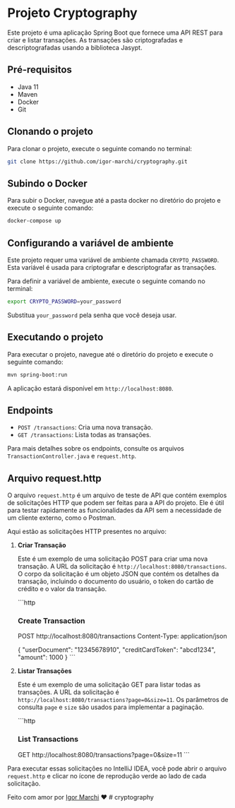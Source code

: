 # Projeto Cryptography

Este projeto é uma aplicação Spring Boot que fornece uma API REST para criar e listar transações. As transações são criptografadas e descriptografadas usando a biblioteca Jasypt.

## Pré-requisitos

- Java 11
- Maven
- Docker
- Git

## Clonando o projeto

Para clonar o projeto, execute o seguinte comando no terminal:

```bash
git clone https://github.com/igor-marchi/cryptography.git
```

## Subindo o Docker

Para subir o Docker, navegue até a pasta docker no diretório do projeto e execute o seguinte comando:

```bash
docker-compose up
```

## Configurando a variável de ambiente

Este projeto requer uma variável de ambiente chamada `CRYPTO_PASSWORD`. Esta variável é usada para criptografar e descriptografar as transações.

Para definir a variável de ambiente, execute o seguinte comando no terminal:

```bash
export CRYPTO_PASSWORD=your_password
```

Substitua `your_password` pela senha que você deseja usar.

## Executando o projeto

Para executar o projeto, navegue até o diretório do projeto e execute o seguinte comando:

```bash
mvn spring-boot:run
```

A aplicação estará disponível em `http://localhost:8080`.

## Endpoints

- `POST /transactions`: Cria uma nova transação.
- `GET /transactions`: Lista todas as transações.

Para mais detalhes sobre os endpoints, consulte os arquivos `TransactionController.java` e `request.http`.

## Arquivo request.http

O arquivo `request.http` é um arquivo de teste de API que contém exemplos de solicitações HTTP que podem ser feitas para a API do projeto. Ele é útil para testar rapidamente as funcionalidades da API sem a necessidade de um cliente externo, como o Postman.

Aqui estão as solicitações HTTP presentes no arquivo:

1. **Criar Transação**

   Este é um exemplo de uma solicitação POST para criar uma nova transação. A URL da solicitação é `http://localhost:8080/transactions`. O corpo da solicitação é um objeto JSON que contém os detalhes da transação, incluindo o documento do usuário, o token do cartão de crédito e o valor da transação.

   \`\`\`http
   ### Create Transaction
   POST http://localhost:8080/transactions
   Content-Type: application/json

   {
   "userDocument": "12345678910",
   "creditCardToken": "abcd1234",
   "amount": 1000
   }
   \`\`\`

2. **Listar Transações**

   Este é um exemplo de uma solicitação GET para listar todas as transações. A URL da solicitação é `http://localhost:8080/transactions?page=0&size=11`. Os parâmetros de consulta `page` e `size` são usados para implementar a paginação.

   \`\`\`http
   ### List Transactions
   GET http://localhost:8080/transactions?page=0&size=11
   \`\`\`

Para executar essas solicitações no IntelliJ IDEA, você pode abrir o arquivo `request.http` e clicar no ícone de reprodução verde ao lado de cada solicitação.

Feito com amor por [Igor Marchi](https://www.linkedin.com/in/igor-marchi/) ❤️
#   c r y p t o g r a p h y  
 